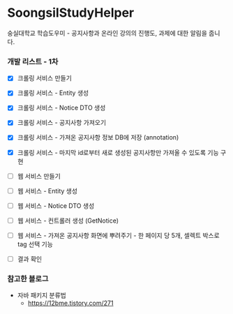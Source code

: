 # SoongsilStudyHelper
숭실대학교 학습도우미 - 공지사항과 온라인 강의의 진행도, 과제에 대한 알림을 줍니다.

### 개발 리스트 - 1차

  - [x] 크롤링 서비스 만들기

  - [x] 크롤링 서비스 - Entity 생성

  - [x] 크롤링 서비스 - Notice DTO 생성
  
  - [x] 크롤링 서비스 - 공지사항 가져오기
  
  - [x] 크롤링 서비스 - 가져온 공지사항 정보 DB에 저장 (annotation)
  
  - [x] 크롤링 서비스 - 마지막 id로부터 새로 생성된 공지사항만 가져올 수 있도록 기능 구현
  
  - [ ] 웹 서비스 만들기
  
  - [ ] 웹 서비스 - Entity 생성
  
  - [ ] 웹 서비스 - Notice DTO 생성
  
  - [ ] 웹 서비스 - 컨트롤러 생성 (GetNotice)
  
  - [ ] 웹 서비스 - 가져온 공지사항 화면에 뿌려주기 - 한 페이지 당 5개, 셀렉트 박스로 tag 선택 기능
  
  - [ ] 결과 확인

### 참고한 블로그
* 자바 패키지 분류법
    - https://12bme.tistory.com/271
  